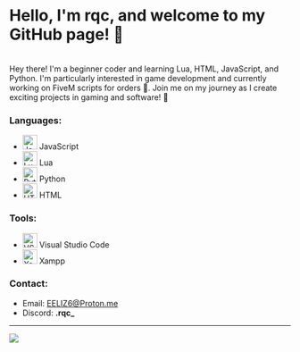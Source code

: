 # Hello, I'm rqc, and welcome to my GitHub page! :wave:

<br>
Hey there! I'm a beginner coder and learning Lua, HTML, JavaScript, and Python. I'm particularly interested in game development and currently working on FiveM scripts for orders 🐌. Join me on my journey as I create exciting projects in gaming and software! 🚀

### Languages:</b>
   - <img alt="JavaScript" width="26px" src="https://upload.wikimedia.org/wikipedia/commons/9/99/Unofficial_JavaScript_logo_2.svg" /> JavaScript<br />
   - <img alt="Lua" width="26px" src="https://upload.wikimedia.org/wikipedia/commons/c/cf/Lua-Logo.svg" /> Lua<br />
   - <img alt="Python" width="26px" src="https://upload.wikimedia.org/wikipedia/commons/thumb/c/c3/Python-logo-notext.svg/1869px-Python-logo-notext.svg.png" /> Python<br />
   - <img alt="HTML" width="26px" src="https://upload.wikimedia.org/wikipedia/commons/thumb/6/61/HTML5_logo_and_wordmark.svg/2048px-HTML5_logo_and_wordmark.svg.png" /> HTML<br />

### Tools:
   - <img alt="VSCode" width="26px" src="https://cdn.worldvectorlogo.com/logos/visual-studio-code-1.svg" /> Visual Studio Code<br />
   - <img alt="Xampp" width="26px" src="https://discord.com/channels/1184797925130379284/1184797946206765176/1184801756262174741" /> Xampp<br />

### Contact:
   - Email: EELIZ6@Proton.me </a>
   - Discord: <b>.rqc_</b>

<!DOCTYPE html>
<html lang="en">
<head>
    <meta charset="UTF-8">
    <meta name="viewport" content="width=device-width, initial-scale=1.0">
</head>
<body>
    <hr style="border-color: #fff;">
    <a href="https://github.com/rqc6">
        <img align="center" src="https://github-readme-stats.vercel.app/api?username=rqc6&show_icons=true&line_height=27&count_private=true&title_color=fff&text_color=fff&icon_color=fff&bg_color=121212" />
    </a>
</body>
</html>
